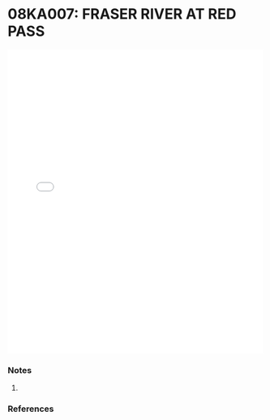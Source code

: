# 08KA007: FRASER RIVER AT RED PASS

<iframe src="/_static/stations/08KA007_fdc.html" width="100%" height="600" frameborder="0"></iframe>

### Notes
1. 

### References

